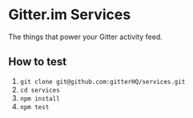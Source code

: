 Gitter.im Services
==================
The things that power your Gitter activity feed.

How to test
-----------
1. `git clone git@github.com:gitterHQ/services.git`
2. `cd services`
3. `npm install`
4. `npm test`
